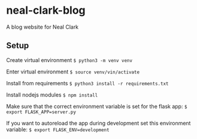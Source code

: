 # neal-clark-blog
A blog website for Neal Clark

## Setup
Create virtual environment
`$ python3 -m venv venv`

Enter virtual environment
`$ source venv/vin/activate`

Install from requirements
`$ python3 install -r requirements.txt`

Install nodejs modules
`$ npm install`

Make sure that the correct environment variable is set for the flask app:
`$ export FLASK_APP=server.py`

If you want to autoreload the app during development set this environment variable:
`$ export FLASK_ENV=development`
